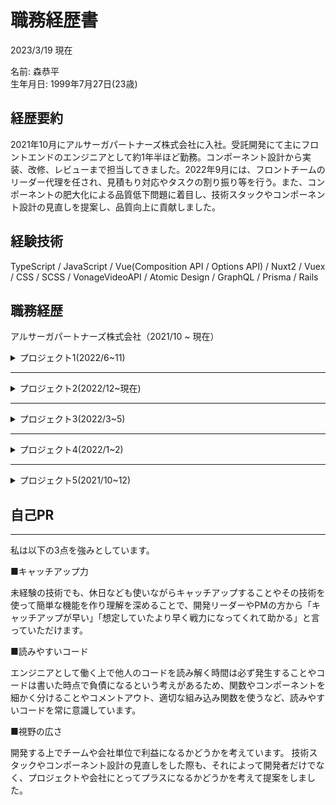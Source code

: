 # 職務経歴書

2023/3/19 現在  

名前: 森恭平  
生年月日: 1999年7月27日(23歳)


## 経歴要約

2021年10月にアルサーガパートナーズ株式会社に入社。受託開発にて主にフロントエンドのエンジニアとして約1年半ほど勤務。コンポーネント設計から実装、改修、レビューまで担当してきました。2022年9月には、フロントチームのリーダー代理を任され、見積もり対応やタスクの割り振り等を行う。また、コンポーネントの肥大化による品質低下問題に着目し、技術スタックやコンポーネント設計の見直しを提案し、品質向上に貢献しました。

## 経験技術

TypeScript / JavaScript / Vue(Composition API / Options API) / Nuxt2 / Vuex / CSS / SCSS / VonageVideoAPI / Atomic Design / GraphQL / Prisma / Rails 

## 職務経歴

アルサーガパートナーズ株式会社（2021/10 ~ 現在）


<details>
<summary>プロジェクト1(2022/6~11)</summary>

#### 概要
オンラインセミナー開催プラットフォームの分析機能の開発

#### メンバー
- PM: 1人
- フロント： 2 ~ 4人
- サーバー： 3 ~ 4人
- QA： 1人

#### 担当
フロントチームのリーダー代理（途中から）、コンポーネント設計・技術スタックの見直し、フロントエンドの機能実装、改修作業、リファクタ、レビュー対応、見積もり対応、チケット振り分け、API実装少し

#### 技術
TypeScript, Vue2(Composition API), SCSS, Atomic Design, Rails, RSpec

<!-- <details>
<summary>職務詳細</summary> -->

#### 課題・問題点
- コンポーネントの肥大化による、コードの可読性、保守性、再利用性の低下。それによるバグの発生。
- 今後の保守運用フェーズを考えると、コンポーネント設計や技術スタックを見直す必要があった。

#### 原因
- 適切なコンポーネントの分割ができておらず、同じようなUIのコンポーネントを作ってしまっていること（コンポーネント分割は個人任せ）
- ロジックをほとんどVueファイル内に書いてしまっていること
- リアクティブなデータやVueのライフサイクルフックなどを切り出せないこと

#### 対応
アプローチとして、技術スタックをJavascript, Vue(Options API)という構成からTypeScrpitとCompositioAPIという構成に変更。
コンポーネント設計はアトミックデザインをベースとしたものに変更することにした。

> CompositioAPIを導入することで、リアクティブなデータやそのデータが絡むロジック、ライフサイクルフックまで外部ファイルに切り出すことができるようになるので、コンポーネント内のコード量の削減、関心ごと単位でデータやロジックを切り出せるといったメリットがあるため、コードの可読性やコンポーネントの再利用性や保守性が高くなると思い選定し提案しました。

> TypeScrpitについては、型推論やエディタ補完による開発速度の向上や早期のコンパイルエラーの発見、jsDocと組み合わせることでコード自体をドキュメントがわりにできるメリットがあり、
開発者がTypeScriptの経験者であることも加味して提案しました。

> アトミックデザインベースのコンポーネント設計にしたのも、コンポーネントの分け方に一貫性を持たせることや責務や役割をしっかりわけることで、コンポーネントの再利用性と保守性を上げるために提案しました。

スケジュールとの兼ね合いもあるため、新規で作成する画面や機能に関しては上記の構成にし、既存部分の特に肥大化している部分から随時リプレイスしていく方針とした。

上記対応により、肥大化コンポーネントの解消、コードの可読性や開発効率の向上、コンポーネントの責務を分けたことによる再利用性、保守性の向上に繋がり、
QAエンジニアが算出していた品質数値を、60から80以上まで上げることに成功した。


#### その他工夫した点・取り組み
- vueファイルにおいて、computedを使わずtemplateにmethodを使っている部分やリアクティブなデータの余計な更新など、無駄なレンダリングやスタイルガイドに沿っていない部分のリファクタ対応をした。

- コードレビューでは、なるべく柔らかい言い回しを使い、感嘆符や絵文字などを少し使うことや、指摘した点についての記事や公式ドキュメントのURLも添付するなど、徹底的に相手のことを考えたレビューを心がけていた。

- 見積もり対応では、UI、機能、繋ぎ込み、レビュー、の細かく分けてすることで、より正確な見積もりができるように努めた。

- 初期描画時に複数のAPIを叩く場面が多く、それにより表示が遅かったり、ラグが生じることが多かったため、Promise.allで処理をまとめることや、初期描画ではすぐに必要ないAPIのタイミングをずらしたりすることで、初期描画の遅さを緩和。

- API取得時にラグがある場合のローディングUIの導入、検索時の検索ボタンやページネーションボタンの制御などの指摘されていない部分のUX改善も積極的に行なった。

<!-- </details> -->

</details>

---


<details>
<summary>プロジェクト2(2022/12~現在)</summary>
  
#### 概要
冠婚葬祭の着物等の見積書・契約書作成システムの改修

#### メンバー
- PM: 1人
- フロント： 6~9人
- QA： 1人

#### 担当
改修、バグ修正、機能追加、APIとの繋ぎ込み、メンバーのレビュー

#### 技術
TypeScript, Nuxt2(Composition API), SCSS, Storybook

#### 取り組み・工夫した点

- 子コンポーネントでpropsで来た値をrefの初期値として定義している部分が多数あり、親コンポーネントと子コンポーネントで整合性がとれていない部分があったため、不具合の原因にもなると思い、親コンポーネント側で値を管理するよう改修した。
  
- 見積書の復元機能の実装において、似たような処理の流れになる部分が多くなると思い、非同期処理とcomputedやリアクティブなデータ関連の複雑な部分の実装や共通関数などを先に実装することで、経験の浅いメンバーが自分のプルリクを参考に実装しやすくなるように工夫した。

- APIを他社が開発しており、不具合が多く正常な値や型で返ってこないことが多かったため、フロント側の開発時、正常な値が来た場合の処理と仮の処理を書くことで、レビュアーが動作確認しやすくするかつAPI修正完了時にすぐに対応できるように工夫した。

- 経験の浅いメンバーのプルリクのレビューの際に、不具合箇所の指摘に加え、参考記事やドキュメントを添付し自身で考えて解決するよう促したり、期限が近づいている場合はどの辺を修正するかまで書いたり、状況に応じて工夫した。

- 既存の処理の長い関数内の不具合を修正する際、即時関数を使い、切り出すほどではない処理をまとめるかつ変数のスコープを小さくした。

  
</details>

---

<details>
<summary>プロジェクト3(2022/3~5)</summary>

#### 概要
オンラインセミナー開催プラットフォームのリアルタイム配信機能のフロントエンド開発

#### メンバー
- PM: 1人
- フロント：3人
- サーバー：2人
- QA：1人

#### 担当
フロント実装全般、レビュー

#### 技術
JavaScript, Vue2(Options API), SCSS, VonageVideoAPI

#### 主に実装した機能
- 画面共有機能
- デバイス選択機能
- 画面録画機能
- 視聴者強制退出・強制ミュート機能
- 入室許可機能
- 入室・退出機能
- 配信開始終了機能
- 視聴ログ取得機能
- スピーカー・マイクテスト機能
- チャット画面UI

<!-- <details>
<summary>取り組み・工夫した点</summary> -->
  
#### 取り組み・工夫した点

VonageVideoAPIというWebRTC技術を使ったAPIを使い、リアルタイムでセミナー配信をする機能のフロント側の実装を担当しました。

- リアルタイム配信のAPIを使うのが初めてであったのと、今回の開発の肝となる部分であったため、休日も使いながら、自分でAPIを使っていくつか簡単な機能を作ってみることで理解を深めていった。また、そのサンプルコードをメンバーに共有して、フロントチーム内でVonageVideoAPIへの理解を少しでも深めるよう努めた。

- 実装する中で使い勝手が悪いような部分に関しては、積極的に開発リーダーやPMに別案を提案し、少しでもサービスが良くなるよう努めた。例えば、チャットを表示する部分において、無限スクロールとローディングUIをいれる提案や個別質問という機能のホスト側の既読判定の別案などを提案した。

- 未経験のエンジニアの方がいたので、出社しているときは直接会話をしたり、リモートのときはハドルを利用してコミュニケーションを積極的にとった。slackなどのテキストコミュニケーションの際は言い方をやわらかくしたり、感嘆符や絵文字を使うことで、後輩エンジニアの方が質問しやすい空気作りを心がけた。また、誤りやすいコーディングのルールをまとめたり、コードレビューの際も答えをそのまま教えるのではなく、参考記事を載せたりして自分でどのように修正すればいいのかを考えてもらうようにした。

- JavaScriptを使っていることやVonageVIdeoAPIとの繋ぎ込みなどがたくさんあり、初見だとコードが読みづらくなっていたため、jsDocを使うことでコードにドキュメントの側面を持たせるよう工夫をした。

<!-- </details> -->

</details>

---

<details>
<summary>プロジェクト4(2022/1~2)</summary>

#### 概要
オンラインイベント配信サービスのAPI開発

#### メンバー
- PM: 1人
- サーバー：2人

#### 担当
API開実装、改修、GraphQLスキーマ定義

#### 技術
TypeScript, Express, GraphQL, Apollo Server, Prisma

#### 実装した機能
- チケット検索機能
- チケット返金機能
- 手動発券したチケット一覧取得
- 購入通知メール文を動的に変える機能
- 明細メール文作成のバリデーション
- 初期パスワード設定
- アカウントとステージ紐付け機能
など

<!-- <details>
<summary>取り組み・工夫した点</summary> -->
  
#### 取り組み・工夫した点

- GraphQLやPrismaなど初めての技術が多かったため、休日も使い公式のチュートリアルやハンズオン教材などで積極的にキャッチアップを行った。

- 複数のイベント主催者の物販が同時に購入された場合の金額分配処理が必要になり、その際お金の流れを意識した改修作業を行なったこと。
元々のお金の流れとして、購入者からstripeを通して運営者側にお金が送金され、その子アカウントであるイベント主催者に送金される流れ。
この修正において、既存のstripeの分配機能を使用すると、購入者からstripeを通してイベント主催者へ直接金額の送金が行われ、お金の流れが変わってしまうため、stripe（決済処理API）手数料、プラットフォーム（開発しているサービス）手数料、イベント主催者への売り上げ金額、トランザクションなどを考慮した分配処理を作ることで対応した。

- また社内でもあまり知見のない技術スタックであると同時に、先方の予算都合で開発がストップすることがあり、人員の入れ替わりがこれからも多くなると予想し、後任の方用に自分がキャッチアップする際に参考になった教材や記事、環境構築で詰まった点、Stripe決済をローカルでテストする手順などをまとめた。
自分が案件から抜けたあと、後任で入った方からキャッチアップの時間が短縮できて助かったと言ってもらえた。

<!-- </details> -->

</details>

---

<details>
<summary>プロジェクト5(2021/10~12)</summary>

#### 概要
医療支援連携サービスのフロントエンドの改修、バグ修正

#### メンバー
- PM: 1人
- フロント：2 ~ 3人
- サーバー：4 ~ 2人
- インフラ：1人
- アプリ：2人
- QA：2人

#### 担当
フロントの改修作業、APIとの繋ぎ込み、バグ修正

#### 技術
TypeScript, Vue3(Composition API), TailwindCSS

<!-- <details>
<summary>取り組み</summary> -->
  
#### 取り組み

エンジニアとして入社して初めての案件で、TypeScript, Composition API, TailwindCSSなど初めての技術ばかりだったので、休日も使い既存コードや公式ドキュメントを参考に積極的にキャッチアップを行った。

それでもわからない部分のコードに関してはわからないままにせず積極的に質問するようにしていた。

ただ先輩エンジニアの時間を奪う行為でもあるので、質問する際には自分はこういう認識なのですがあってますでしょうか？のように、自分の現在の認識や理解度を述べて、なるべく答えやすいような質問の仕方を心がけていた。

後半の方では、仕様漏れによるバグや実装後の要望が多かったため、QAエンジニアと積極的にコミュニケーションを取りながら、PMへの仕様の確認や機能改修の提案をし、品質向上に務めた。

例えば、カレンダーでの検索機能において、カレンダーの月を変更するとそのタイミングで毎回検索処理が走ってしまっていたので、検索処理を発火するイベントを`@input`イベントを`@change`イベントに置き換えることで、日時の変更が完了しフォーカスが外れた時のみ検索処理が走るようにし、UXを改善をした。

上記の姿勢やキャッチアップの早さを評価いただき、リリース前の2週間ほどの間、1人でフロント側の改修作業、バグ修正を任せて頂き、無事納期に間に合った。

<!-- </details> -->

</details>

## 自己PR
---
私は以下の3点を強みとしています。

■キャッチアップ力

未経験の技術でも、休日なども使いながらキャッチアップすることやその技術を使って簡単な機能を作り理解を深めることで、開発リーダーやPMの方から「キャッチアップが早い」「想定していたより早く戦力になってくれて助かる」と言っていただけます。

■読みやすいコード

エンジニアとして働く上で他人のコードを読み解く時間は必ず発生することやコードは書いた時点で負債になるという考えがあるため、関数やコンポーネントを細かく分けることやコメントアウト、適切な組み込み関数を使うなど、読みやすいコードを常に意識しています。

■視野の広さ

開発する上でチームや会社単位で利益になるかどうかを考えています。
技術スタックやコンポーネント設計の見直しをした際も、それによって開発者だけでなく、プロジェクトや会社にとってプラスになるかどうかを考えて提案をしました。


